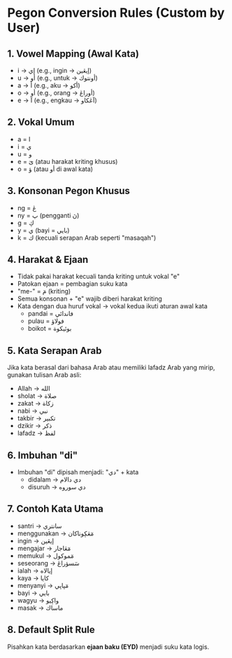 
# Pegon Conversion Rules (Custom by User)

## 1. Vowel Mapping (Awal Kata)
- i → إي (e.g., ingin → إيڠين)
- u → أو (e.g., untuk → أونتوك)
- a → أ (e.g., aku → أكو)
- o → أو (e.g., orang → أوراڠ)
- e → آ (e.g., engkau → آڠكاو)

## 2. Vokal Umum
- a = ا
- i = ي
- u = و
- e = ىٓ (atau harakat kriting khusus)
- o = ؤ (atau أو di awal kata)

## 3. Konsonan Pegon Khusus
- ng = ڠ
- ny = پ (pengganti ڽ)
- g = ڮ
- y = ي (bayi = بايي)
- k = ك (kecuali serapan Arab seperti "masaqah")

## 4. Harakat & Ejaan
- Tidak pakai harakat kecuali tanda kriting untuk vokal "e"
- Patokan ejaan = pembagian suku kata
- "me-" = مٓ (kriting)
- Semua konsonan + "e" wajib diberi harakat kriting
- Kata dengan dua huruf vokal → vokal kedua ikuti aturan awal kata
  - pandai = فاندائي
  - pulau = فولاؤ
  - boikot = بوئيكوة

## 5. Kata Serapan Arab
Jika kata berasal dari bahasa Arab atau memiliki lafadz Arab yang mirip, gunakan tulisan Arab asli:
- Allah → الله
- sholat → صلاة
- zakat → زكاة
- nabi → نبي
- takbir → تكبير
- dzikir → ذكر
- lafadz → لفظ

## 6. Imbuhan "di"
- Imbuhan "di" dipisah menjadi: "دي" + kata
  - didalam → دي دالام
  - disuruh → دي سوروه

## 7. Contoh Kata Utama
- santri → سانتري
- menggunakan → مٓڠڮوناكان
- ingin → إيڠين
- mengajar → مٓڠاجار
- memukul → مٓموكول
- seseorang → سٓسؤراڠ
- ialah → إيالاه
- kaya → كايا
- menyanyi → مٓپاپي
- bayi → بايي
- wagyu → واڮيو
- masak → ماساك

## 8. Default Split Rule
Pisahkan kata berdasarkan **ejaan baku (EYD)** menjadi suku kata logis.
